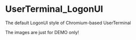 # UserTerminal_LogonUI
The default LogonUI style of Chromium-based UserTerminal

The images are just for DEMO only!
